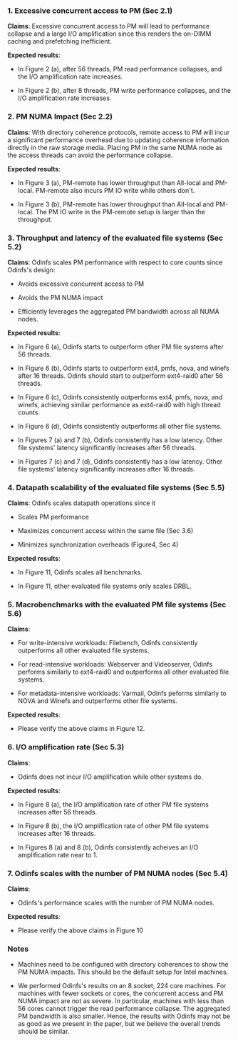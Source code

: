 
### 1. Excessive concurrent access to PM (Sec 2.1)

**Claims**: Excessive concurrent access to PM will lead to performance collapse and a large I/O amplification since this renders the on-DIMM caching and prefetching inefficient.

**Expected results**: 
* In Figure 2 (a), after 56 threads, PM read performance collapses, and the I/O amplification rate increases.
 
* In Figure 2 (b), after 8 threads, PM write performance collapses, and the I/O amplification rate increases. 


### 2. PM NUMA Impact (Sec 2.2)

**Claims**: With directory coherence protocols, remote access to PM will incur a significant performance overhead due to updating coherence information directly in the raw storage media. Placing PM in the same NUMA node as the access threads can avoid the performance collapse. 


**Expected results**: 
* In Figure 3 (a), PM-remote has lower throughput than All-local and PM-local. PM-remote also incurs PM IO write while others don't. 
   
* In Figure 3 (b), PM-remote has lower throughput than All-local and PM-local. The PM IO write in the PM-remote setup is larger than 
the throughput.   

### 3. Throughput and latency of the evaluated file systems (Sec 5.2)

**Claims**: Odinfs scales PM performance with respect to core counts since Odinfs's design: 
* Avoids excessive concurrent access to PM

* Avoids the PM NUMA impact

* Efficiently leverages the aggregated PM bandwidth across all NUMA nodes. 

**Expected results**: 
* In Figure 6 (a), Odinfs starts to outperform other PM file systems after 56 threads. 

* In Figure 6 (b), Odinfs starts to outperform ext4, pmfs, nova, and winefs after 16 threads. Odinfs should start to outperform ext4-raid0 after 56 threads. 

* In Figure 6 (c), Odinfs consistently outperforms ext4, pmfs, nova, and winefs, achieving similar performance as ext4-raid0 with high thread counts.

* In Figure 6 (d), Odinfs consistently outperforms all other file systems. 

* In Figures 7 (a) and 7 (b), Odinfs consistently has a low latency. Other file systems' latency significantly increases after 56 threads. 

* In Figures 7 (c) and 7 (d), Odinfs consistently has a low latency. Other file systems' latency significantly increases after 16 threads. 

### 4. Datapath scalability of the evaluated file systems (Sec 5.5)

**Claims**: Odinfs scales datapath operations since it
* Scales PM performance

* Maximizes concurrent access within the same file (Sec 3.6)

* Minimizes synchronization overheads (Figure4, Sec 4)


**Expected results**: 
* In Figure 11, Odinfs scales all benchmarks. 

* In Figure 11, other evaluated file systems only scales DRBL. 


### 5. Macrobenchmarks with the evaluated PM file systems (Sec 5.6)

**Claims**: 

* For write-intensive workloads: Filebench, Odinfs consistently outperforms all other evaluated file systems. 

* For read-intensive workloads: Webserver and Videoserver, Odinfs performs similarly to ext4-raid0 and outperforms all other evaluated file systems. 

* For metadata-intensive workloads: Varmail, Odinfs peforms similarly to NOVA and Winefs and outperforms other file systems. 

**Expected results**: 
* Please verify the above claims in Figure 12. 


### 6. I/O amplification rate (Sec 5.3)

**Claims**: 
* Odinfs does not incur I/O amplification while other systems do. 

**Expected results**: 
* In Figure 8 (a), the I/O amplification rate of other PM file systems increases after 56 threads. 

* In Figure 8 (b), the I/O amplification rate of other PM file systems increases after 16 threads.

* In Figures 8 (a) and 8 (b), Odinfs consistently acheives an I/O amplification rate near to 1. 

### 7. Odinfs scales with the number of PM NUMA nodes (Sec 5.4)

**Claims**: 
* Odinfs's performance scales with the number of PM NUMA nodes. 

**Expected results**: 
* Please verify the above claims in Figure 10 


### Notes

* Machines need to be configured with directory coherences to show the PM NUMA impacts. This should be the default setup for Intel machines. 

* We performed Odinfs's results on an 8 socket, 224 core machines. For machines with fewer sockets or cores, the concurrent access and PM NUMA impact are not as severe. In particular, machines with less than 56 cores cannot trigger the read performance collapse. The aggregated PM bandwidth is also smaller. Hence, the results with Odinfs may not be as good as we present in the paper, but we believe the overall trends should be similar. 





